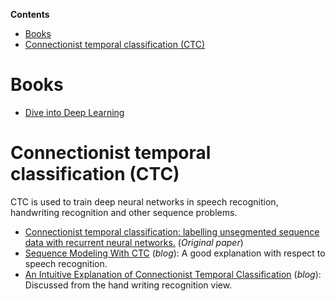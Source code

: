 **Contents**
- [Books](#books)
- [Connectionist temporal classification (CTC)](#connectionist-temporal-classification-ctc)

# Books
- [Dive into Deep Learning](http://d2l.ai/index.html)

# Connectionist temporal classification (CTC)
CTC is used to train deep neural networks in speech recognition, handwriting recognition and other sequence problems.
- [Connectionist temporal classification: labelling unsegmented sequence data with recurrent neural networks.](https://mediatum.ub.tum.de/doc/1292048/file.pdf) (*Original paper*)
- [Sequence Modeling With CTC](https://distill.pub/2017/ctc/) (*blog*): A good explanation with respect to speech recognition.
- [An Intuitive Explanation of Connectionist Temporal Classification](https://towardsdatascience.com/intuitively-understanding-connectionist-temporal-classification-3797e43a86c) (*blog*): Discussed from the hand writing recognition view.